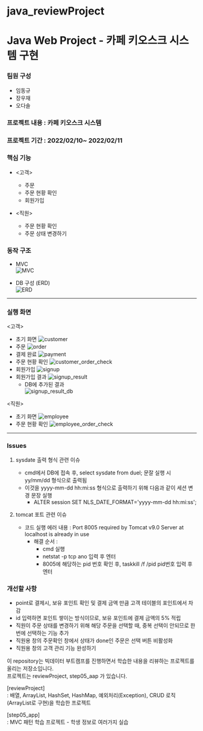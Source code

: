 # java_reviewProject
Java Web Project - 카페 키오스크 
시스템 구현
===============
### 팀원 구성
- 임동규
- 장우재
- 오다솔

### 프로젝트 내용 : 카페 키오스크 시스템

### 프로젝트 기간 : 2022/02/10~ 2022/02/11

### 핵심 기능
- <고객>
  - 주문
  - 주문 현황 확인
  - 회원가입

- <직원>
  - 주문 현황 확인
  - 주문 상태 변경하기

### 동작 구조
- MVC  
![MVC](https://user-images.githubusercontent.com/97461823/154696471-73d62bae-7450-440d-8fdc-21e15e978bc9.JPG)


- DB 구성 (ERD)  
![ERD](https://user-images.githubusercontent.com/97461823/154696867-72c89b79-134c-4eee-a5f0-39bf196bced0.JPG)

<hr>

### 실행 화면
<고객>
- 초기 화면
![customer](https://user-images.githubusercontent.com/97461823/154826861-f8e33a6e-3d67-431b-9b78-55f934a0c358.JPG)
- 주문
![order](https://user-images.githubusercontent.com/97461823/154827526-38c84cd1-46eb-458b-8725-6a219c572253.JPG)
- 결제 완료
![payment](https://user-images.githubusercontent.com/97461823/154827529-d11bbb3f-6226-4625-8250-902f46d840f3.JPG)
- 주문 현황 확인
![customer_order_check](https://user-images.githubusercontent.com/97461823/154827534-8bdaa783-e69c-4459-958a-89062695d424.JPG)
- 회원가입
![signup](https://user-images.githubusercontent.com/97461823/154827549-286c73c8-fba4-4884-9823-08e4602d82fc.JPG)
- 회원가입 결과
![signup_result](https://user-images.githubusercontent.com/97461823/154827555-f83322af-e732-49d9-9c3e-b302f24bfb57.JPG)
  - DB에 추가된 결과  
  ![signup_result_db](https://user-images.githubusercontent.com/97461823/154827558-99327eb6-7b50-453f-8938-8b72d015ffe2.JPG)  

<직원>
- 초기 화면
![employee](https://user-images.githubusercontent.com/97461823/154826865-983c5b7b-3a93-417f-813b-f619d3350242.JPG)
- 주문 현황 확인
![employee_order_check](https://user-images.githubusercontent.com/97461823/154827562-89aa0892-9b94-4a94-952f-b994904c6e10.JPG)

<hr>

### Issues
1. sysdate 출력 형식 관련 이슈
    - cmd에서 DB에 접속 후, select sysdate from duel; 문잘 실행 시 yy/mm/dd 형식으로 출력됨
    - 이것을 yyyy-mm-dd hh:mi:ss 형식으로 출력하기 위해 다음과 같이 세션 변경 문장 실행
      - ALTER session SET NLS_DATE_FORMAT='yyyy-mm-dd hh:mi:ss';

2. tomcat 포트 관련 이슈
    - 코드 실행 에러 내용 : Port 8005 required by Tomcat v9.0 Server at localhost is already in use
      - 해결 순서 :
        - cmd 실행
        - netstat -p tcp ano 입력 후 엔터
        - 8005에 해당하는 pid 번호 확인 후, taskkill /f /pid pid번호 입력 후 엔터

### 개선할 사항
- point로 결제시, 보유 포인트 확인 및 결제 금액 만큼 고객 테이블의 포인트에서 차감 
- id 입력하면 포인트 쌓이는 방식이므로, 보유 포인트에 결제 금액의 5% 적립
- 직원이 주문 상태를 변경하기 위해 해당 주문을 선택할 때, 중복 선택이 안되므로 한번에 선택하는 기능 추가
- 직원용 창의 주문확인 창에서 상태가 done인 주문은 선택 버튼 비활성화
- 직원용 창의 고객 관리 기능 완성하기










이 repository는 빅데이터 부트캠프를 진행하면서 학습한 내용을 리뷰하는 프로젝트를 올리는 저장소입니다.  
프로젝트는 reviewProject, step05_aap 가 있습니다.  


[reviewProject]  
: 배열, ArrayList, HashSet, HashMap, 예외처리(Exception), CRUD 로직(ArrayList로 구현)을 학습한 프로젝트

[step05_app]  
: MVC 패턴 학습 프로젝트 - 학생 정보로 여러가지 실습
